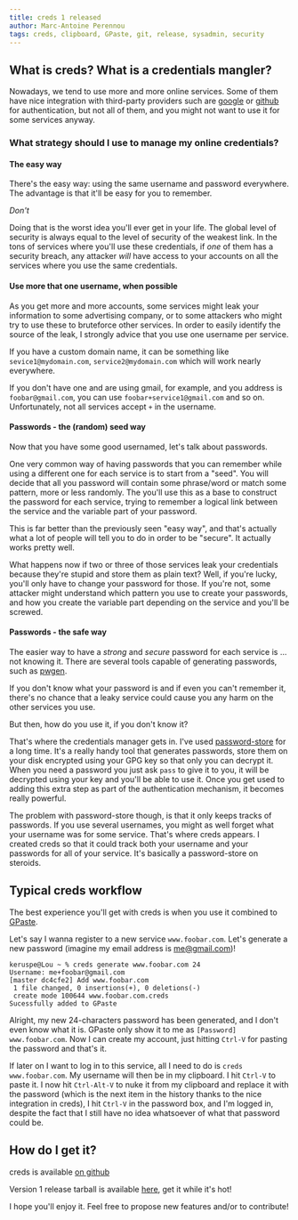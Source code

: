 ```yaml
---
title: creds 1 released
author: Marc-Antoine Perennou
tags: creds, clipboard, GPaste, git, release, sysadmin, security
---
```


## What is creds? What is a credentials mangler?

Nowadays, we tend to use more and more online services. Some of them have nice integration with third-party providers
such are [google](http://google.com) or [github](https://github.com) for authentication, but not all of them, and you
might not want to use it for some services anyway.

### What strategy should I use to manage my online credentials?

#### The easy way

There's the easy way: using the same username and password everywhere. The advantage is that it'll be easy for you to
remember.

*Don't*

Doing that is the worst idea you'll ever get in your life. The global level of security is always equal to the level of
security of the weakest link. In the tons of services where you'll use these credentials, if *one* of them has a
security breach, any attacker *will* have access to your accounts on all the services where you use the same
credentials.

#### Use more that one username, when possible

As you get more and more accounts, some services might leak your information to some advertising company, or to some
attackers who might try to use these to bruteforce other services. In order to easily identify the source of the leak, I
strongly advice that you use one username per service.

If you have a custom domain name, it can be something like `sevice1@mydomain.com`, `service2@mydomain.com` which will
work nearly everywhere.

If you don't have one and are using gmail, for example, and you address is `foobar@gmail.com`, you can use
`foobar+service1@gmail.com` and so on. Unfortunately, not all services accept `+` in the username.

#### Passwords - the (random) seed way

Now that you have some good usernamed, let's talk about passwords.

One very common way of having passwords that you can remember while using a different one for each service is to start
from a "seed". You will decide that all you password will contain some phrase/word or match some pattern, more or less
randomly. The you'll use this as a base to construct the password for each service, trying to remember a logical link
between the service and the variable part of your password.

This is far better than the previously seen "easy way", and that's actually what a lot of people will tell you to do in
order to be "secure". It actually works pretty well.

What happens now if two or three of those services leak your credentials because they're stupid and store them as plain
text? Well, if you're lucky, you'll only have to change your password for those. If you're not, some attacker might
understand which pattern you use to create your passwords, and how you create the variable part depending on the
service and you'll be screwed.

#### Passwords - the safe way

The easier way to have a *strong* and *secure* password for each service is ... not knowing it. There are several tools
capable of generating passwords, such as [pwgen](http://sourceforge.net/projects/pwgen/).

If you don't know what your password is and if even you can't remember it, there's no chance that a leaky service could
cause you any harm on the other services you use.

But then, how do you use it, if you don't know it?

That's where the credentials manager gets in. I've used [password-store](http://www.passwordstore.org/) for a long time.
It's a really handy tool that generates passwords, store them on your disk encrypted using your GPG key so that only you
can decrypt it. When you need a password you just ask `pass` to give it to you, it will be decrypted using your key and
you'll be able to use it. Once you get used to adding this extra step as part of the authentication mechanism, it
becomes really powerful.

The problem with password-store though, is that it only keeps tracks of passwords. If you use several usernames, you
might as well forget what your username was for some service. That's where creds appears. I created creds so that it
could track both your username and your passwords for all of your service. It's basically a password-store on steroids.

## Typical creds workflow

The best experience you'll get with creds is when you use it combined to [GPaste](https://github.com/Keruspe/GPaste).

Let's say I wanna register to a new service `www.foobar.com`. Let's generate a new password (imagine my email address
is me@gmail.com)!

```
keruspe@Lou ~ % creds generate www.foobar.com 24
Username: me+foobar@gmail.com
[master dc4cfe2] Add www.foobar.com
 1 file changed, 0 insertions(+), 0 deletions(-)
 create mode 100644 www.foobar.com.creds
Sucessfully added to GPaste

```

Alright, my new 24-characters password has been generated, and I don't even know what it is. GPaste only show it to me
as `[Password] www.foobar.com`. Now I can create my account, just hitting `Ctrl-V` for pasting the password and that's
it.

If later on I want to log in to this service, all I need to do is `creds www.foobar.com`. My username will then be in my
clipboard. I hit `Ctrl-V` to paste it. I now hit `Ctrl-Alt-V` to nuke it from my clipboard and replace it with the
password (which is the next item in the history thanks to the nice integration in creds), I hit `Ctrl-V` in the password
box, and I'm logged in, despite the fact that I still have no idea whatsoever of what that password could be.

## How do I get it?

creds is available [on github](https://github.com/Keruspe/creds)

Version 1 release tarball is available [here](http://www.imagination-land.org/files/creds/creds-1.tar.xz), get it while it's hot!

I hope you'll enjoy it. Feel free to propose new features and/or to contribute!

